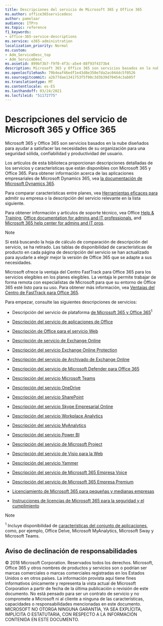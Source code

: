 ```yaml
---
title: Descripciones del servicio de Microsoft 365 y Office 365
ms.author: office365servicedesc
author: pamelaar
audience: ITPro
ms.topic: reference
f1_keywords:
- office-365-service-descriptions
ms.service: o365-administration
localization_priority: Normal
ms.custom:
- Adm_ServiceDesc_top
- Adm_ServiceDesc
ms.assetid: 899bf3b7-f9f0-4f3c-a5e4-88f93f4373b4
description: Microsoft 365 y Office 365 son servicios basados en la nube diseñados para ayudar a satisfacer las necesidades de su organización para una seguridad sólida, confiabilidad y productividad del usuario.
ms.openlocfilehash: 79b4eaf46edf1e43d8e350e7da2ac044dc5f0526
ms.sourcegitcommit: a2b77dae1341753f5f98c3d3b39d70454c3ab05f
ms.translationtype: MT
ms.contentlocale: es-ES
ms.lasthandoff: 03/24/2021
ms.locfileid: "51172775"
---
```

# <a name="microsoft-365-and-office-365-service-descriptions"></a>Descripciones del servicio de Microsoft 365 y Office 365 

Microsoft 365 y Office 365 son servicios basados en la nube diseñados para ayudar a satisfacer las necesidades de su organización para una seguridad sólida, confiabilidad y productividad del usuario. 
  
Los artículos de esta biblioteca proporcionan descripciones detalladas de los servicios y características que están disponibles con Microsoft 365 y Office 365. Para obtener información acerca de las aplicaciones empresariales de Microsoft Dynamics 365, vea [la documentación de Microsoft Dynamics 365](/dynamics365/).

Para comparar características entre planes, vea [Herramientas eficaces para](https://go.microsoft.com/fwlink/?LinkID=799177&amp;clcid=0x409) admitir su empresa o la descripción del servicio relevante en la lista siguiente. 
  
Para obtener información y artículos de soporte técnico, vea Office [Help & Training,](https://support.office.com/) [Office documentation for admins and IT professionals](/office/), and [Microsoft 365 help center for admins and IT pros](/microsoft-365/).
  
> [!NOTE]
> Si está buscando la hoja de cálculo de comparación de descripción del servicio, se ha retirado. Las tablas de disponibilidad de características de producto en cada página de descripción del servicio se han actualizado para ayudarle a elegir mejor la versión de Office 365 que se adapte a sus necesidades. 
  
Microsoft ofrece la ventaja del Centro FastTrack para Office 365 para los servicios elegibles en los planes elegibles. La ventaja le permite trabajar de forma remota con especialistas de Microsoft para que su entorno de Office 365 esté listo para su uso. Para obtener más información, vea [Ventajas del Centro de FastTrack para Office 365](/fasttrack/O365-fasttrack-benefit-for-office-365).
  
Para empezar, consulte las siguientes descripciones de servicios:
  
- Descripción del servicio de plataforma [de Microsoft 365 y Office 365](office-365-platform-service-description/office-365-platform-service-description.md)<sup>1</sup>

- [Descripción del servicio de aplicaciones de Office](office-applications-service-description/office-applications-service-description.md)

- [Descripción de Office para el servicio Web](office-online-service-description/office-online-service-description.md)

- [Descripción de servicio de Exchange Online](exchange-online-service-description/exchange-online-service-description.md)

- [Descripción del servicio Exchange Online Protection](exchange-online-protection-service-description/exchange-online-protection-service-description.md)

- [Descripción del servicio de Archivado de Exchange Online](exchange-online-archiving-service-description/exchange-online-archiving-service-description.md)

- [Descripción del servicio de Microsoft Defender para Office 365](office-365-advanced-threat-protection-service-description.md)

- [Descripción del servicio Microsoft Teams](teams-service-description.md)

- [Descripción del servicio OneDrive](onedrive-for-business-service-description.md)

- [Descripción del servicio SharePoint](sharepoint-online-service-description/sharepoint-online-service-description.md)

- [Descripción del servicio Skype Empresarial Online](skype-for-business-online-service-description/skype-for-business-online-service-description.md)

- [Descripción del servicio Workplace Analytics](workplace-analytics-service-description.md)

- [Descripción del servicio MyAnalytics](mya-service-description.md)

- [Descripción del servicio Power BI](power-bi-service-description.md)

- [Descripción del servicio de Microsoft Project](project-online-service-description/project-online-service-description.md)

- [Descripción del servicio de Visio para la Web](visio-online-service-description/visio-online-service-description.md)

- [Descripción del servicio Yammer](yammer-service-description/yammer-service-description.md)

- [Descripción del servicio de Microsoft 365 Empresa Voice](microsoft-365-business-voice-service-description.md)

- [Descripción del servicio de Microsoft 365 Empresa Premium](microsoft-365-service-descriptions/microsoft-365-business-service-description.md)

- [Licenciamiento de Microsoft 365 para pequeñas y medianas empresas](microsoft-365-service-descriptions/licensing-microsoft-365-in-smb.md)

- [Instrucciones de licencias de Microsoft 365 para la seguridad y el cumplimiento](microsoft-365-service-descriptions/microsoft-365-tenantlevel-services-licensing-guidance/microsoft-365-security-compliance-licensing-guidance.md)


> [!NOTE]
> <sup>1</sup> Incluye disponibilidad de [características del conjunto de aplicaciones](./office-365-platform-service-description/office-365-suite-features.md), como, por ejemplo, Office Delve, Microsoft MyAnalytics, Microsoft Sway y Microsoft Teams.
  
## <a name="disclaimer"></a>Aviso de declinación de responsabilidades

&copy; 2018 Microsoft Corporation. Reservados todos los derechos. Microsoft, Office 365 y otros nombres de productos y servicios son o podrían ser marcas comerciales o marcas comerciales registradas en los Estados Unidos o en otros países. La información provista aquí tiene fines informativos únicamente y representa la vista actual de Microsoft Corporation a partir de fecha de la última publicación o revisión de este documento. No está pensado para ser un contrato de servicio y no compromete a Microsoft ni al cliente a ninguna de las características, capacidades o responsabilidades mencionadas en este documento. MICROSOFT NO OTORGA NINGUNA GARANTÍA, YA SEA EXPLÍCITA, IMPLÍCITA O ESTATUTARIA, CON RESPECTO A LA INFORMACIÓN CONTENIDA EN ESTE DOCUMENTO.
